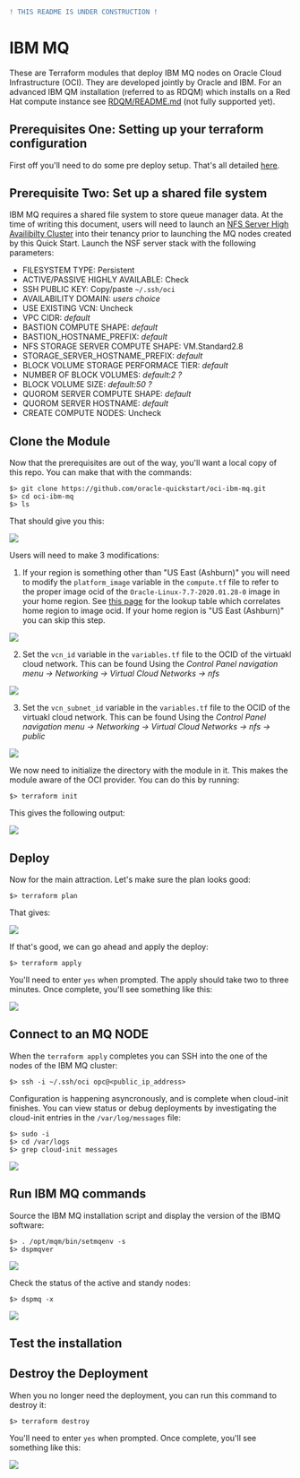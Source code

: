```diff
! THIS README IS UNDER CONSTRUCTION !
```
 
# IBM MQ
These are Terraform modules that deploy IBM MQ nodes on Oracle Cloud Infrastructure (OCI). They are developed jointly by Oracle and IBM. For an advanced IBM QM installation (referred to as RDQM) which installs on a Red Hat compute instance see [RDQM/README.md](RDQM/README.md) (not fully supported yet).

## Prerequisites One: Setting up your terraform configuration
First off you'll need to do some pre deploy setup.  That's all detailed [here](https://github.com/oracle-quickstart/oci-prerequisites).

## Prerequisite Two: Set up a shared file system
IBM MQ requires a shared file system to store queue manager data. At the time of writing this document, users will need to launch an [NFS Server High Availibilty Cluster](https://cloudmarketplace.oracle.com/marketplace/en_US/listing/82147253) into their tenancy prior to launching the MQ nodes created by this Quick Start. Launch the NSF server stack with the following parameters:

 * FILESYSTEM TYPE: Persistent
 * ACTIVE/PASSIVE HIGHLY AVAILABLE: Check
 * SSH PUBLIC KEY: Copy/paste `~/.ssh/oci`
 * AVAILABILITY DOMAIN: *users choice*
 * USE EXISTING VCN: Uncheck
 * VPC CIDR: *default*
 * BASTION COMPUTE SHAPE: *default*
 * BASTION_HOSTNAME_PREFIX: *default*
 * NFS STORAGE SERVER COMPUTE SHAPE: VM.Standard2.8
 * STORAGE_SERVER_HOSTNAME_PREFIX: *default*
 * BLOCK VOLUME STORAGE PERFORMACE TIER: *default*
 * NUMBER OF BLOCK VOLUMES: *default:2 ?*
 * BLOCK VOLUME SIZE: *default:50 ?*
 * QUOROM SERVER COMPUTE SHAPE: *default*
 * QUOROM SERVER HOSTNAME: *default*
 * CREATE COMPUTE NODES: Uncheck

## Clone the Module
Now that the prerequisites are out of the way, you'll want a local copy of this repo.  You can make that with the commands:

    $> git clone https://github.com/oracle-quickstart/oci-ibm-mq.git
    $> cd oci-ibm-mq
    $> ls

That should give you this:

![](./images/ls.png)

Users will need to make 3 modifications:
 1. If your region is something other than "US East (Ashburn)" you will need to modify the `platform_image` variable in the `compute.tf` file to refer to the proper image ocid of the `Oracle-Linux-7.7-2020.01.28-0` image in your home region. See [this page](https://docs.cloud.oracle.com/en-us/iaas/images/image/0a72692a-bdbb-46fc-b17b-6e0a3fedeb23/) for the lookup table which correlates home region to image ocid. If your home region is "US East (Ashburn)" you can skip this step.

![](./images/custom_ocid.png)

 2. Set the `vcn_id` variable in the `variables.tf` file to the OCID of the virtuakl cloud network. This can be found Using the *Control Panel navigation menu -> Networking -> Virtual Cloud Networks -> nfs*
 
 ![](./images/vcn_ocid.png)

 3. Set the `vcn_subnet_id` variable in the `variables.tf` file to the OCID of the virtuakl cloud network. This can be found Using the *Control Panel navigation menu -> Networking -> Virtual Cloud Networks -> nfs -> public*
 
  ![](./images/vcn_subnet_ocid.png)
 
 We now need to initialize the directory with the module in it.  This makes the module aware of the OCI provider.  You can do this by running:

    $> terraform init

This gives the following output:

![](./images/terraform_init.png)

## Deploy
Now for the main attraction.  Let's make sure the plan looks good:

    $> terraform plan

That gives:

![](./images/terraform_plan.png)

If that's good, we can go ahead and apply the deploy:

    $> terraform apply

You'll need to enter `yes` when prompted.  The apply should take two to three minutes.  Once complete, you'll see something like this:

![](./images/terraform_apply.png)

## Connect to an MQ NODE
When the `terraform apply` completes you can SSH into the one of the nodes of the IBM MQ cluster:

    $> ssh -i ~/.ssh/oci opc@<public_ip_address>

Configuration is happening asyncronously, and is complete when cloud-init finishes. You can view status or debug deployments by investigating the cloud-init entries in the `/var/log/messages` file:

    $> sudo -i
    $> cd /var/logs
    $> grep cloud-init messages

![](./images/cloud-init.png)

## Run IBM MQ commands
Source the IBM MQ installation script and display the version of the IBMQ software:

    $> . /opt/mqm/bin/setmqenv -s
    $> dspmqver
    
![](./images/IBMMQ_ver.png)

Check the status of the active and standy nodes:

    $> dspmq -x

![](./images/MQ_status.png)

## Test the installation

## Destroy the Deployment
When you no longer need the deployment, you can run this command to destroy it:

    $> terraform destroy

You'll need to enter `yes` when prompted.  Once complete, you'll see something like this:

![](./images/terraform_destroy.png)
